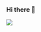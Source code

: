 ### Hi there 👋

<!--
**kswim57/kswim57** is a ✨ _special_ ✨ repository because its `README.md` (this file) appears on your GitHub profile.

Here are some ideas to get you started:

- 🔭 I’m currently working on ...
- 🌱 I’m currently learning ...
- 👯 I’m looking to collaborate on ...
- 🤔 I’m looking for help with ...
- 💬 Ask me about ...
- 📫 How to reach me: ...
- 😄 Pronouns: ...
- ⚡ Fun fact: ...
-->

<a href="https://velog.io/@sootudio" target="_blank"><img src="https://img.shields.io/badge/My Blog-FFFFFF?style=for-the-badge&logo=Velog&logoColor=#20C997"/></a>
